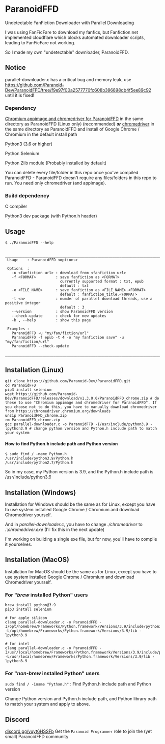 # ParanoidFFD
Undetectable FanFiction Downloader with Parallel Downloading

I was using FanFicFare to download my fanfics, but Fanfiction.net implemented cloudflare which blocks automated downloader scripts, leading to FanFicFare not working. 

So I made my own "undetectable" downloader, ParanoidFFD.
## Notice
parallel-downloader.c has a critical bug and memory leak, use https://github.com/Paranoid-Dev/ParanoidFFD/tree/f9e97f00a2577770fc608b396898db4f5ee89c92 until it is fixed!

### Dependency
[Chromium appimage and chromedriver for ParanoidFFD](https://github.com/Paranoid-Dev/ParanoidFFD/releases/download/v1.3.0.0/ParanoidFFD_chrome.zip) in the same directory as ParanoidFFD (Linux only) (recommended) _**or**_  [chromedriver](https://chromedriver.chromium.org/downloads) in the same directory as ParanoidFFD and install of Google Chrome / Chromium in the default install path

Python3 (3.6 or higher)

Python Selenium

Python Zlib module (Probably installed by default)

You can delete every file/folder in this repo once you've compiled ParanoidFFD - ParanoidFFD doesn't require any files/folders in this repo to run. You need only chromedriver (and appimage). 
### Build dependency
C compiler

Python3 dev package (with Python.h header)
## Usage
```
$ ./ParanoidFFD --help
                                                                                          
 ________________________________________________________________________________________
 Usage    : ParanoidFFD <options>                                                         
                                                                                          
 Options  :                                                                               
   -u <fanfiction url> : download from <fanfiction url>                                   
   -f <FORMAT>         : save fanfiction as <FORMAT>                                      
                         currently supported format : txt, epub                           
                         default : txt                                                    
   -o <FILE_NAME>      : save fanfiction as <FILE_NAME>.<FORMAT>                          
                         default : fanfiction_title.<FORMAT>                              
   -t <n>              : numder of parallel download threads, use a positive integer      
                         default : 3                                                      
   --version           : show ParanoidFFD version                                         
   --check-update      : check for new updates                                            
   -h , --help         : show this page                                                   
                                                                                          
 Examples :                                                                               
   ParanoidFFD -u "my/fan/fiction/url"                                                    
   ParanoidFFD -f epub -t 4 -o "my fanfiction save" -u "my/fan/fiction/url"               
   ParanoidFFD --check-update                                                             
 ________________________________________________________________________________________
 ```
## Installation (Linux)
```
git clone https://github.com/Paranoid-Dev/ParanoidFFD.git
cd ParanoidFFD
pip3 install selenium
wget https://github.com/Paranoid-Dev/ParanoidFFD/releases/download/v1.3.0.0/ParanoidFFD_chrome.zip # do these to use "Chromium appimage and chromedriver for ParanoidFFD". If you choose not to do this, you have to manually download chromedriver from https://chromedriver.chromium.org/downloads
unzip ParanoidFFD_chrome.zip
rm ParanoidFFD_chrome.zip
gcc parallel-downloader.c -o ParanoidFFD -I/usr/include/python3.9 -lpython3.9 # change python version and Python.h include path to match your system
```
#### How to find Python.h include path and Python version
```
$ sudo find / -name Python.h
/usr/include/python3.9/Python.h
/usr/include/python2.7/Python.h
```
So in my case, my Python version is 3.9, and the Python.h include path is /usr/include/python3.9
## Installation (Windows)
Installation for Windows should be the same as for Linux, except you have to use system installed Google Chrome / Chromium and download Chromedriver yourself.

And in *parallel-downloader.c*, you have to change *./chromedriver* to *.\chromedriver.exe* (I'll fix this in the next update)

I'm working on building a single exe file, but for now, you'll have to compile it yourselves. 
## Installation (MacOS)
Installation for MacOS should be the same as for Linux, except you have to use system installed Google Chrome / Chromium and download Chromedriver yourself.
### For "*brew* installed Python" users
```
brew install python@3.9
pip3 install selenium

# for apple silicon
clang parallel-downloader.c -o ParanoidFFD -I/opt/homebrew/Frameworks/Python.framework/Versions/3.9/include/python3.9 -L/opt/homebrew/Frameworks/Python.framework/Versions/3.9/lib -lpython3.9

# for intel
clang parallel-downloader.c -o ParanoidFFD -I/usr/local/homebrew/Frameworks/Python.framework/Versions/3.9/include/python3.9 -L/usr/local/homebrew/Frameworks/Python.framework/Versions/3.9/lib -lpython3.9
```

### For "*non-brew* installed Python" users
`sudo find / -iname "Python.h"` : Find Python.h include path and Python version

Change Python version and Python.h include path, and Python library path to match your system and apply to above.
## Discord
[discord.gg/vuyt6HSSFb](https://discord.gg/vuyt6HSSFb)
Get the `Paranoid Programmer` role to join the (yet small) ParanoidFFD community

